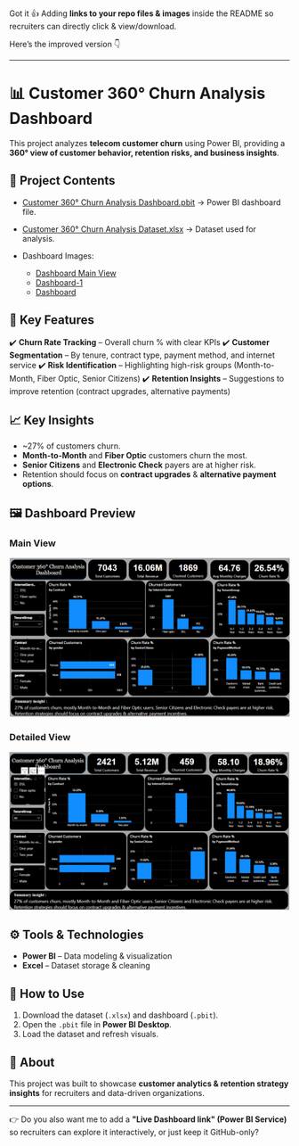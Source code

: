 Got it 👍 Adding **links to your repo files & images** inside the README so recruiters can directly click & view/download.

Here’s the improved version 👇

---

# 📊 Customer 360° Churn Analysis Dashboard

This project analyzes **telecom customer churn** using Power BI, providing a **360° view of customer behavior, retention risks, and business insights**.

## 📂 Project Contents

* [Customer 360° Churn Analysis Dashboard.pbit](./Customer%20360%C2%B0%20Churn%20Analysis%20Dashboard.pbit) → Power BI dashboard file.
* [Customer 360° Churn Analysis Dataset.xlsx](./Customer%20360%C2%B0%20Churn%20Analysis%20Dataset.xlsx) → Dataset used for analysis.
* Dashboard Images:

  * [Dashboard Main View](./Dashboard%20Main%20View.png)
  * [Dashboard-1](./Dashboard-1.png.png)
  * [Dashboard](./Dashboard.png)

## 🚀 Key Features

✔️ **Churn Rate Tracking** – Overall churn % with clear KPIs
✔️ **Customer Segmentation** – By tenure, contract type, payment method, and internet service
✔️ **Risk Identification** – Highlighting high-risk groups (Month-to-Month, Fiber Optic, Senior Citizens)
✔️ **Retention Insights** – Suggestions to improve retention (contract upgrades, alternative payments)

## 📈 Key Insights

* \~27% of customers churn.
* **Month-to-Month** and **Fiber Optic** customers churn the most.
* **Senior Citizens** and **Electronic Check** payers are at higher risk.
* Retention should focus on **contract upgrades** & **alternative payment options**.

## 🖼️ Dashboard Preview

### Main View

![Dashboard Main View](./Dashboard%20Main%20View.png)

### Detailed View

![Dashboard](./Dashboard.png)

## ⚙️ Tools & Technologies

* **Power BI** – Data modeling & visualization
* **Excel** – Dataset storage & cleaning

## 📌 How to Use

1. Download the dataset (`.xlsx`) and dashboard (`.pbit`).
2. Open the `.pbit` file in **Power BI Desktop**.
3. Load the dataset and refresh visuals.

## 📜 About

This project was built to showcase **customer analytics & retention strategy insights** for recruiters and data-driven organizations.

---

👉 Do you also want me to add a **"Live Dashboard link" (Power BI Service)** so recruiters can explore it interactively, or just keep it GitHub-only?
